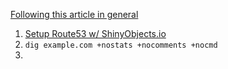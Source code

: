 [Following this article in general](https://curiousorbit.com/blog/minecraft-on-demand-aws-fargate/)

1. [Setup Route53 w/ ShinyObjects.io](https://www.entechlog.com/blog/aws/connect-google-domain-to-aws-route-53/)
2. `dig example.com +nostats +nocomments +nocmd`
3.
